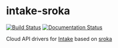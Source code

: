 # intake-sroka

[![Build Status](https://travis-ci.org/intake/intake-sroka.svg?branch=master)](https://travis-ci.org/ContinuumIO/intake-sroka)
[![Documentation Status](https://readthedocs.org/projects/intake-sroka/badge/?version=latest)](http://intake-sroka.readthedocs.io/en/latest/?badge=latest)

Cloud API drivers for [Intake](https://github.com/ContinuumIO/intake) 
based on [sroka](https://github.com/Wikia/sroka)

